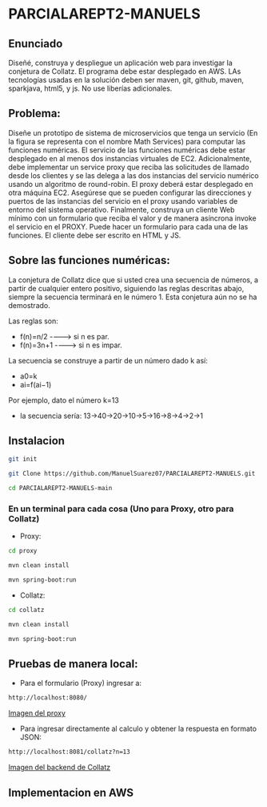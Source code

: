 # PARCIALAREPT2-MANUELS
## Enunciado
Diseñé, construya y despliegue un aplicación web para investigar la conjetura de Collatz. El programa debe estar desplegado en AWS. LAs tecnologías usadas en la solución deben ser maven, git, github, maven, sparkjava, html5, y js. No use liberías adicionales.

## Problema:
Diseñe un prototipo de sistema de microservicios que tenga un servicio (En la figura se representa con el nombre Math Services) para computar las funciones numéricas.  El servicio de las funciones numéricas debe estar desplegado en al menos dos instancias virtuales de EC2. Adicionalmente, debe implementar un service proxy que reciba las solicitudes de llamado desde los clientes  y se las delega a las dos instancias del servicio numérico usando un algoritmo de round-robin. El proxy deberá estar desplegado en otra máquina EC2. Asegúrese que se pueden configurar las direcciones y puertos de las instancias del servicio en el proxy usando variables de entorno del sistema operativo.  Finalmente, construya un cliente Web mínimo con un formulario que reciba el valor y de manera asíncrona invoke el servicio en el PROXY. Puede hacer un formulario para cada una de las funciones. El cliente debe ser escrito en HTML y JS.

## Sobre las funciones numéricas:
La conjetura de Collatz dice que si usted crea una secuencia de números, a partir de cualquier entero positivo, siguiendo las reglas descritas abajo, siempre la secuencia terminará en le número 1. Esta conjetura aún no se ha demostrado.

Las reglas son:

 * f(n)=n/2 ----> si n es par.
 * f(n)=3n+1 ----> si n es impar.
 
La secuencia se construye a partir de un número dado k así:

* a0=k
* ai=f(ai−1)

Por ejemplo, dato el número k=13

* la secuencia sería: 13→40→20→10→5→16→8→4→2→1

## Instalacion
```bash
git init
```
```bash
git Clone https://github.com/ManuelSuarez07/PARCIALAREPT2-MANUELS.git
```
```bash
cd PARCIALAREPT2-MANUELS-main
```
### En un terminal para cada cosa (Uno para Proxy, otro para Collatz)

* Proxy:
```bash
cd proxy
```
```bash
mvn clean install
```
```bash
mvn spring-boot:run
```
* Collatz:
```bash
cd collatz
```
```bash
mvn clean install
```
```bash
mvn spring-boot:run
```

## Pruebas de manera local:
* Para el formulario (Proxy) ingresar a:

```bash
http://localhost:8080/
```
[Imagen del proxy](images/img1.png)

* Para ingresar directamente al calculo y obtener la respuesta en formato JSON:

```bash
http://localhost:8081/collatz?n=13
```
[Imagen del backend de Collatz](images/img2.png)

## Implementacion en AWS
